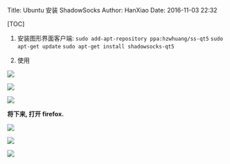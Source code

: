 Title: Ubuntu 安装 ShadowSocks
Author: HanXiao
Date: 2016-11-03 22:32

[TOC]

1. 安装图形界面客户端:
`sudo add-apt-repository ppa:hzwhuang/ss-qt5`
`sudo apt-get update`
`sudo apt-get install shadowsocks-qt5`

2. 使用

![](http://i62.tinypic.com/2wcnwy1.jpg)

![](http://i62.tinypic.com/jjlamt.jpg)

![](http://i58.tinypic.com/10psqyp.jpg)

**将下来, 打开 firefox.**

![](http://i59.tinypic.com/4ift35.jpg)

![](http://i57.tinypic.com/2s6udkp.jpg)

![](http://i60.tinypic.com/33cyi5k.jpg)
